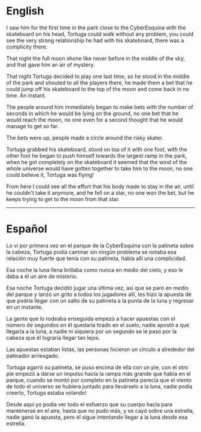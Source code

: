 # English

I saw him for the first time in the park close to the Cyber​​Esquina with the skateboard on his head, Tortuga could walk without any problem, you could see the very strong relationship he had with his skateboard, there was a complicity there.

That night the full moon shone like never before in the middle of the sky, and that gave him an air of mystery.

That night Tortuga decided to play one last time, so he stood in the middle of the park and shouted to all the players there, he made them a bet that he could jump off his skateboard to the top of the moon and come back in no time. An instant.

The people around him immediately began to make bets with the number of seconds in which he would be lying on the ground, no one bet that he would reach the moon, no one even for a second thought that he would manage to get so far.

The bets were up, people made a circle around the risky skater.

Tortuga grabbed his skateboard, stood on top of it with one foot, with the other foot he began to push himself towards the largest ramp in the park, when he got completely on the skateboard it seemed that the wind of the whole universe would have gotten together to take him to the moon, no one could believe it, Tortuga was flying!

From here I could see all the effort that his body made to stay in the air, until he couldn't take it anymore, and he fell on a star, no one won the bet, but he keeps trying to get to the moon from that star.

--------------
# Español

Lo ví por primera vez en el parque de la CyberEsquina con la patineta sobre la cabeza, Tortuga podía caminar sin ningún problema se notaba esa relación muy fuerte que tenía con su patineta, había allí una complicidad.

Esa noche la luna llena brillaba como nunca en medio del cielo, y eso le daba a él un aire de misterio.

Esa noche Tortuga decidió jugar una última vez, así que se paró en medio del parque y lanzó un grito a todos los jugadores allí, les hizo la apuesta de que podría llegar con un salto de su patineta a la punta de la luna y regresar en un instante.

La gente que lo rodeaba enseguida empezó a hacer apuestas con el número de segundos en él quedaría tirado en el suelo, nadie apostó a que llegaría a la luna, a nadie ni siquiera por un segundo se le pasó por la cabeza que él lograría llegar tan lejos.

Las apuestas estaban listas, las personas hicieron un círculo a alrededor del patinador arriesgado.

Tortuga agarró su patineta, se puso encima de ella con un pie, con el otro pie empezó a darse un impulso hacía la rampa más grande que había en el parque, cuando se montó por completo en la patineta parecía que el viento de todo el universo se hubiera juntado para llevárselo a la luna, nadie podía creerlo, Tortuga estaba volando!

Desde aquí yo podía ver todo el esfuerzo que su cuerpo hacía para mantenerse en el aire, hasta que no pudo más, y se cayó sobre una estrella, nadie ganó la apuesta, pero él sigue intentando llegar a la luna desde esa estrella.
